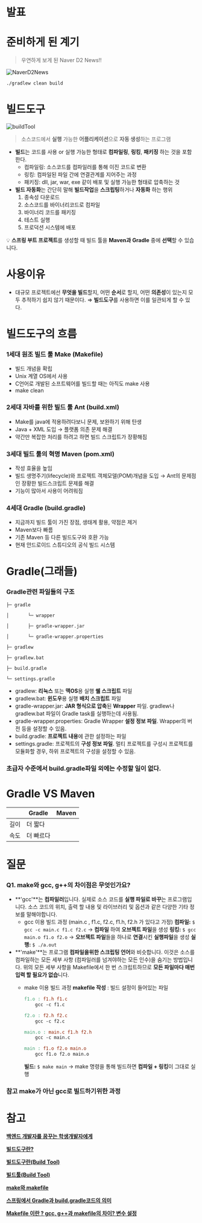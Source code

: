 # 발표

# 준비하게 된 계기

> 우연하게 보게 된 Naver D2 News!!
> 

![NaverD2News](./img/NaverD2News.png)

```bash
./gradlew clean build
```

# 빌드도구

![buildTool](./img/buildTool.png)

> 소스코드에서 **실행** 가능한 **어플리케이션**으로 **자동 생성**하는 프로그램
> 
- **빌드**는 코드를 사용 or 실행 가능한 형태로 **컴파일링**, **링킹**, **패키징** 하는 것을 포함한다.
    - 컴파일링: 소스코드를 컴파일러를 통해 이진 코드로 변환
    - 링킹: 컴파일된 파일 간에 연결관계를 지어주는 과정
    - 패키징: dll, jar, war, exe 같이 배포 및 실행 가능한 형태로 압축하는 것
- **빌드 자동화**는 간단히 말해 **빌드작업**을 **스크립팅**하거나 **자동화** 하는 행위
    1. 종속성 다운로드
    2. 소스코드를 바이너리코드로 컴파일
    3. 바이너리 코드를 패키징
    4. 테스트 실행
    5. 프로덕션 시스템에 배포


💡 **스프링 부트 프로젝트**를 생성할 때 빌드 툴을 **Maven과 Gradle** 중에 **선택**할 수 있습니다.


# 사용이유

- 대규모 프로젝트에선 **무엇을 빌드**할지, 어떤 **순서**로 할지, 어떤 **의존성**이 있는지 모두 추적하기 쉽지 않기 때문이다. ⇒ **빌드도구**를 사용하면 이를 일관되게 할 수 있다.

# 빌드도구의 흐름

### 1세대 원조 빌드 툴 Make (Makefile)

- 빌드 개념을 확립
- Unix 계열 OS에서 사용
- C언어로 개발된 소프트웨어를 빌드할 때는 아직도 make 사용
- make clean

### 2세대 자바를 위한 빌드 툴 Ant (build.xml)

- Make를 java에 적용하려다보니 문제, 보완하기 위해 탄생
- Java + XML 도입 → 플랫폼 의존 문제 해결
- 약간만 복잡한 처리를 하려고 하면 빌드 스크립트가 장황해짐

### 3세대 빌드 툴의 혁명 Maven (pom.xml)

- 작성 효율을 높임
- 빌드 생명주기(lifecycle)와 프로젝트 객체모델(POM)개념을 도입 
→ Ant의 문제점인 장황한 빌드스크립트 문제를 해결
- 기능이 많아서 사용이 어려워짐

### 4세대 Gradle (build.gradle)

- 지금까지 빌드 툴이 가진 장점, 생태계 활용, 약점은 제거
- Maven보다 빠름
- 기존 Maven 등 다른 빌드도구와 호환 가능
- 현재 안드로이드 스튜디오의 공식 빌드 시스템

# Gradle(그래들)

### Gradle관련 파일들의 구조

```
├─ gradle

│       └─ wrapper

│       ├─ gradle-wrapper.jar

│       └─ gradle-wrapper.properties

├─ gradlew

├─ gradlew.bat

├─ build.gradle

└─ settings.gradle
```

- gradlew: **리눅스** 또는 **맥OS**용 실행 **쉘 스크립트** 파일
- gradlew.bat: **윈도우**용 실행 **배치 스크립트** 파일
- gradle-wrapper.jar: **JAR 형식으로 압축**된 **Wrapper** 파일. gradlew나 gradlew.bat 파일이 Gradle task를 실행하는데 사용됨.
- gradle-wrapper.properties: Gradle Wrapper **설정 정보 파일**. Wrapper의 버전 등을 설정할 수 있음.
- build.gradle: **프로젝트 내용**에 관한 설정하는 파일
- settings.gradle: 프로젝트의 **구성 정보 파일**. 멀티 프로젝트를 구성시 프로젝트를 모듈화할 경우, 하위 프로젝트의 구성을 설정할 수 있음.

### 초급자 수준에서 **build.gradle**파일 외에는 수정할 일이 없다.

# Gradle VS Maven

|  | Gradle | Maven |
| --- | --- | --- |
| 길이 | 더 짧다 |  |
| 속도 | 더 빠르다 |  |

# 질문

### Q1. ****make와 gcc, g++의 차이점은 무엇인가요?****

- **'gcc'**는 **컴파일러**입니다. 실제로 소스 코드를 **실행 파일로 바꾸**는 프로그램입니다. 소스 코드의 위치, 출력 할 내용 및 라이브러리 및 옵션과 같은 다양한 기타 정보를 말해야합니다.
    - gcc 이용 빌드 과정 (main.c , f1.c, f2.c, f1.h, f2.h 가 있다고 가정)
    **컴파일:** `$ gcc -c main.c f1.c f2.c` → **컴파일** 하여 **오브젝트 파일**을 생성
    **링킹:** `$ gcc main.o f1.o f2.o` →  **오브젝트 파일**들을 하나로 **연결**시킨 **실행파일**을 생성
    **실행:** `$ ./a.out`
- **'make'**는 프로그램 **컴파일을위한 스크립팅 언어**와 비슷합니다. 이것은 소스를 컴파일하는 모든 세부 사항 (컴파일러를 넘겨야하는 모든 인수)을 숨기는 방법입니다. 
위의 모든 세부 사항을 Makefile에서 한 번 스크립트하므로 **모든 파일마다 매번 입력 할 필요가 없습**니다.
    - make 이용 빌드 과정
    **makefile 작성** :  빌드 설정이 들어있는 파일
        
        ```makefile
        f1.o : f1.h f1.c
        	gcc -c f1.c
        
        f2.o : f2.h f2.c
        	gcc -c f2.c
        
        main.o : main.c f1.h f2.h
        	gcc -c main.c
        
        main : f1.o f2.o main.o
        	gcc f1.o f2.o main.o
        ```
        
        **빌드:** `$ make main` → make 명령을 통해 빌드하면 **컴파일 + 링킹**이 그대로 실행
        

### 참고 make가 아닌 gcc로 빌드하기위한 과정

# 참고

 **[백엔드 개발자를 꿈꾸는 학생개발자에게](https://d2.naver.com/news/3435170)**

 [**빌드도구란?**](https://wangmin.tistory.com/50#:~:text=%EB%B9%8C%EB%93%9C%EB%8F%84%EA%B5%AC%EB%8A%94%20%EC%86%8C%EC%8A%A4%EC%BD%94%EB%93%9C,%ED%95%98%EA%B1%B0%EB%82%98%20%EC%9E%90%EB%8F%99%ED%99%94%20%ED%95%98%EB%8A%94%20%ED%96%89%EC%9C%84%EC%9D%B4%EB%8B%A4.)

 **[빌드도구란(Build Tool)](https://galid1.tistory.com/194)**

 **[빌드툴(Build Tool)](https://starrykss.tistory.com/276)**

 [**make와 makefile**](https://bowbowbow.tistory.com/12)

 ****[스프링에서 Gradle과 build.gradle코드의 의미](https://velog.io/@smallcherry/Spring-%EC%8A%A4%ED%94%84%EB%A7%81%EC%97%90%EC%84%9C-Gradle%EA%B3%BC-build.gradle%EC%BD%94%EB%93%9C%EC%9D%98-%EC%9D%98%EB%AF%B8)****

 **[Makefile 이란 ? gcc, g++과 makefile의 차이? 변수 설정](https://infinitt.tistory.com/315)**